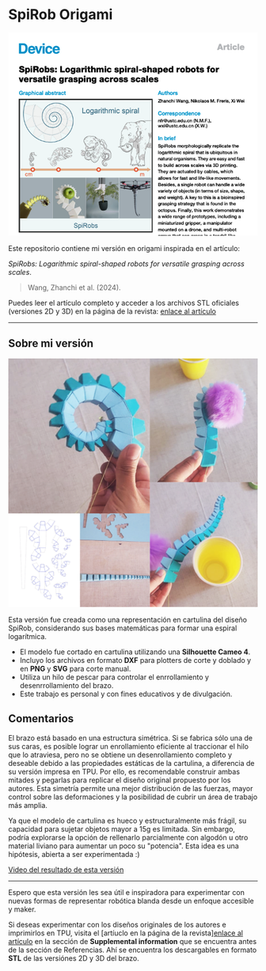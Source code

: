 # SpiRob Origami 
![Modelo origami](Imagenes/spirobs_article.png)

Este repositorio contiene mi versión en origami inspirada en el artículo:

*SpiRobs: Logarithmic spiral-shaped robots for versatile grasping across scales*.
> Wang, Zhanchi et al. (2024).

Puedes leer el artículo completo y acceder a los archivos STL oficiales (versiones 2D y 3D) en la página de la revista: [enlace al artículo](https://www.cell.com/device/fulltext/S2666-9986(24)00603-3?_returnURL=https%3A%2F%2Flinkinghub.elsevier.com%2Fretrieve%2Fpii%2FS2666998624006033%3Fshowall%3Dtrue)

---

## Sobre mi versión

![Modelo origami](Imagenes/spirobs_origami_.png)

Esta versión fue creada como una representación en cartulina del diseño SpiRob, considerando sus bases matemáticas para formar una espiral logarítmica.

- El modelo fue cortado en cartulina utilizando una **Silhouette Cameo 4**.
- Incluyo los archivos en formato **DXF** para plotters de corte y doblado y en **PNG** y **SVG** para corte manual.
- Utiliza un hilo de pescar para controlar el enrrollamiento y desenrrollamiento del brazo.
- Este trabajo es personal y con fines educativos y de divulgación.

## Comentarios

El brazo está basado en una estructura simétrica. Si se fabrica sólo una de sus caras, es posible lograr un enrollamiento eficiente al traccionar el hilo que lo atraviesa, pero no se obtiene un desenrollamiento completo y deseable debido a las propiedades estáticas de la cartulina, a diferencia de su versión impresa en TPU. Por ello, es recomendable construir ambas mitades y pegarlas para replicar el diseño original propuesto por los autores. Esta simetría permite una mejor distribución de las fuerzas, mayor control sobre las deformaciones y la posibilidad de cubrir un área de trabajo más amplia.

Ya que el modelo de cartulina es hueco y estructuralmente más frágil, su capacidad para sujetar objetos mayor a 15g es limitada. Sin embargo, podría explorarse la opción de rellenarlo parcialmente con algodón u otro material liviano para aumentar un poco su "potencia". Esta idea es una hipótesis, abierta a ser experimentada :)

[Video del resultado de esta versión](https://www.instagram.com/p/DGn_4GtSkRy/)
____


Espero que esta versión les sea útil e inspiradora para experimentar con nuevas formas de representar robótica blanda desde un enfoque accesible y maker.

Si deseas experimentar con los diseños originales de los autores e imprimirlos en TPU, visita el [artíuclo en la página de la revista][enlace al artículo](https://www.cell.com/device/fulltext/S2666-9986(24)00603-3?_returnURL=https%3A%2F%2Flinkinghub.elsevier.com%2Fretrieve%2Fpii%2FS2666998624006033%3Fshowall%3Dtrue) en la sección de **Supplemental information** que se encuentra antes de la sección de Referencias. Ahí se encuentra los descargables en formato **STL** de las versiónes 2D y 3D del brazo.


